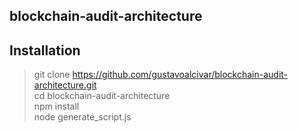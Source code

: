 ## blockchain-audit-architecture

## Installation

>git clone https://github.com/gustavoalcivar/blockchain-audit-architecture.git  
>cd blockchain-audit-architecture  
>npm install  
>node generate_script.js